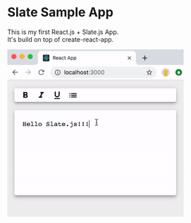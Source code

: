 # Slate Sample App

This is my first React.js + Slate.js App.  
It's build on top of create-react-app.

<img width="400" src="./simple_editor.gif">
